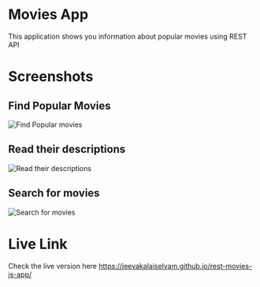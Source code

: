 # Movies App

This application shows you information about popular movies using REST API

# Screenshots
## Find Popular Movies
![Find Popular movies](screens/screen1.png)
## Read their descriptions
![Read their descriptions](screens/screen2.png)
## Search for movies
![Search for movies](screens/screen3.png)

# Live Link
Check the live version here <https://jeevakalaiselvam.github.io/rest-movies-js-app/>
